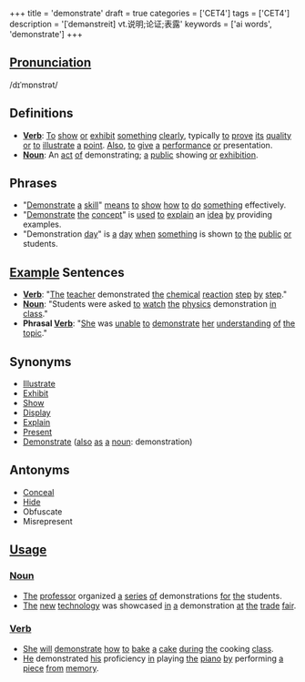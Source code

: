 +++
title = 'demonstrate'
draft = true
categories = ['CET4']
tags = ['CET4']
description = '[ˈdemənstreit] vt.说明;论证;表露'
keywords = ['ai words', 'demonstrate']
+++

## [Pronunciation](/en/post/pronunciation/)
/dɪˈmɒnstrət/

## Definitions
- **[Verb](/en/post/verb/)**: [To](/en/post/to/) [show](/en/post/show/) [or](/en/post/or/) [exhibit](/en/post/exhibit/) [something](/en/post/something/) [clearly](/en/post/clearly/), typically [to](/en/post/to/) [prove](/en/post/prove/) [its](/en/post/its/) [quality](/en/post/quality/) [or](/en/post/or/) [to](/en/post/to/) [illustrate](/en/post/illustrate/) [a](/en/post/a/) [point](/en/post/point/). [Also](/en/post/also/), [to](/en/post/to/) [give](/en/post/give/) [a](/en/post/a/) [performance](/en/post/performance/) [or](/en/post/or/) presentation. 
- **[Noun](/en/post/noun/)**: An [act](/en/post/act/) [of](/en/post/of/) demonstrating; [a](/en/post/a/) [public](/en/post/public/) showing [or](/en/post/or/) [exhibition](/en/post/exhibition/).

## Phrases
- "[Demonstrate](/en/post/demonstrate/) [a](/en/post/a/) [skill](/en/post/skill/)" [means](/en/post/means/) [to](/en/post/to/) [show](/en/post/show/) [how](/en/post/how/) [to](/en/post/to/) [do](/en/post/do/) [something](/en/post/something/) effectively.
- "[Demonstrate](/en/post/demonstrate/) [the](/en/post/the/) [concept](/en/post/concept/)" is [used](/en/post/used/) [to](/en/post/to/) [explain](/en/post/explain/) an [idea](/en/post/idea/) [by](/en/post/by/) providing examples.
- "Demonstration [day](/en/post/day/)" is [a](/en/post/a/) [day](/en/post/day/) [when](/en/post/when/) [something](/en/post/something/) is shown [to](/en/post/to/) [the](/en/post/the/) [public](/en/post/public/) [or](/en/post/or/) students.

## [Example](/en/post/example/) Sentences
- **[Verb](/en/post/verb/)**: "[The](/en/post/the/) [teacher](/en/post/teacher/) demonstrated [the](/en/post/the/) [chemical](/en/post/chemical/) [reaction](/en/post/reaction/) [step](/en/post/step/) [by](/en/post/by/) [step](/en/post/step/)."
- **[Noun](/en/post/noun/)**: "Students were asked [to](/en/post/to/) [watch](/en/post/watch/) [the](/en/post/the/) [physics](/en/post/physics/) demonstration [in](/en/post/in/) [class](/en/post/class/)."
- **Phrasal [Verb](/en/post/verb/)**: "[She](/en/post/she/) was [unable](/en/post/unable/) [to](/en/post/to/) [demonstrate](/en/post/demonstrate/) [her](/en/post/her/) [understanding](/en/post/understanding/) [of](/en/post/of/) [the](/en/post/the/) [topic](/en/post/topic/)."

## Synonyms
- [Illustrate](/en/post/illustrate/)
- [Exhibit](/en/post/exhibit/)
- [Show](/en/post/show/)
- [Display](/en/post/display/)
- [Explain](/en/post/explain/)
- [Present](/en/post/present/)
- [Demonstrate](/en/post/demonstrate/) ([also](/en/post/also/) [as](/en/post/as/) [a](/en/post/a/) [noun](/en/post/noun/): demonstration)

## Antonyms
- [Conceal](/en/post/conceal/)
- [Hide](/en/post/hide/)
- Obfuscate
- Misrepresent

## [Usage](/en/post/usage/)
### [Noun](/en/post/noun/)
- [The](/en/post/the/) [professor](/en/post/professor/) organized [a](/en/post/a/) [series](/en/post/series/) [of](/en/post/of/) demonstrations [for](/en/post/for/) [the](/en/post/the/) students.
- [The](/en/post/the/) [new](/en/post/new/) [technology](/en/post/technology/) was showcased [in](/en/post/in/) [a](/en/post/a/) demonstration [at](/en/post/at/) [the](/en/post/the/) [trade](/en/post/trade/) [fair](/en/post/fair/).

### [Verb](/en/post/verb/)
- [She](/en/post/she/) [will](/en/post/will/) [demonstrate](/en/post/demonstrate/) [how](/en/post/how/) [to](/en/post/to/) [bake](/en/post/bake/) [a](/en/post/a/) [cake](/en/post/cake/) [during](/en/post/during/) [the](/en/post/the/) cooking [class](/en/post/class/).
- [He](/en/post/he/) demonstrated [his](/en/post/his/) proficiency [in](/en/post/in/) playing [the](/en/post/the/) [piano](/en/post/piano/) [by](/en/post/by/) performing [a](/en/post/a/) [piece](/en/post/piece/) [from](/en/post/from/) [memory](/en/post/memory/).
